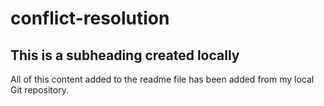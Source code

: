 # conflict-resolution 

## This is a subheading created locally

All of this content added to the readme file has been added from my local Git repository.
